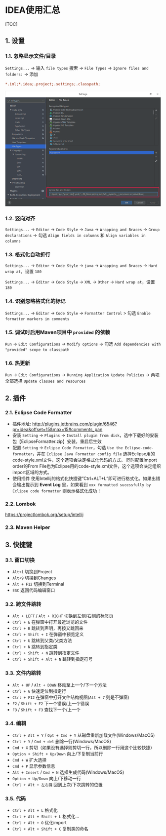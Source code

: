 # IDEA使用汇总

[TOC]

## 1. 设置

### 1.1. 忽略显示文件/目录

`Settings...` -> 输入 `file types` 搜索 -> `File Types` -> `Ignore files and folders:` -> 添加

```ini
*.iml;*.idea;.project;.settings;.classpath;
```

![隐藏文件](隐藏文件.png)

### 1.2. 竖向对齐

`Settings...` -> `Editor` -> `Code Style` -> `Java` -> `Wrapping and Braces` -> `Group declarations` -> 勾选 `Align fields in columns` 和 `Align variables in columns`

### 1.3. 格式化自动折行

`Settings...` -> `Editor` -> `Code Style` -> `java` -> `Wrapping and Braces` -> `Hard wrap at`，设置 `180`

`Settings...` -> `Editor` -> `Code Style` -> `XML` -> `Other` -> `Hard wrap at`，设置 `180`

### 1.4. 识别忽略格式化的标记

`Settings...` -> `Editor` -> `Code Style` -> `Formatter Control` > 勾选 `Enable formatter markers in comments`

### 1.5. 调试时启用Maven项目中 `provided` 的依赖

`Run` -> `Edit Configurations` -> `Modify options` -> 勾选 `Add dependencies with "provided" scope to classpath`

### 1.6. 热更新

`Run` -> `Edit Configurations` -> `Running Application Update Policies` -> 两项全部选择 `Update classes and resources`

## 2. 插件

### 2.1. Eclipse Code Formatter

- 插件地址:
  <http://plugins.jetbrains.com/plugin/6546?pr=idea&offset=15&max=15#comments_pan>
- 安装
  `Setting` -> `Plugins` -> `Install plugin from disk`，选中下载好的安装包【EclipseFormatter.zip】安装，重启后生效
- 配置
  `Setting` -> `Eclipse Code Formatter`，勾选 `Use the Eclipse-code-formatter`，并在 `Eclipse Java Formatter config file` 选择Eclipse用的code-style.xml文件，这个选项会决定格式化代码的方式。
  同时配置Import order的From File也为Eclipse用的code-style.xml文件，这个选项会决定组织import区域的方式。
- 使用插件
  使用Intellij的格式化快捷键”Ctrl+ALT+L”即可进行格式化。如果出错会输出提示到 **Event Log** 里，如果看到 `xxx formatted sucessfully by Eclipse code formatter` 则表示格式化成功！

### 2.2. Lombok

<https://projectlombok.org/setup/intellij>

### 2.3. Maven Helper

## 3. 快捷键

### 3.1. 窗口切换

- `Alt+1` 切换到Project
- `Alt+9` 切换到Changes
- `Alt + F12` 切换到Terminal
- `ESC` 返回代码编辑窗口

### 3.2. 跨文件跳转

- `Alt + LEFT` / `Alt + RIGHT` 切换到左侧/右侧的标签页
- `Ctrl + E` 在弹窗中打开最近浏览的文件
- `Ctrl + B` 跳转到声明，再按又跳回来
- `Ctrl + Shift + I` 在弹窗中预览定义
- `Ctrl + U` 跳转到父类/父类方法
- `Ctrl + N` 跳转到指定类
- `Ctrl + Shift + N` 跳转到指定文件
- `Ctrl + Shift + Alt + N` 跳转到指定符号

### 3.3. 文件内跳转

- `Alt + UP` / `Alt + DOWN` 移动至上一个/下一个方法
- `Ctrl + G` 快速定位到指定行
- `Ctrl + F12` 在弹窗中打开文件结构视图(`Alt + 7` 则是不弹窗)
- `F2` / `Shift + F2` 下一个错误/上一个错误
- `F3` / `Shift + F3` 查找下一个/上一个

### 3.4. 编辑

- `Ctrl + Alt + Y` / `Opt + Cmd + Y` 从磁盘重新加载文件(Windows/MacOS)
- `Ctrl + Y` / `Cmd + del` 删除一行(Windows/MacOS)
- `Cmd + X` 剪切（如果没有选择则剪切一行，所以删除一行用这个比较快捷）
- `Option + Shift + Up/Down` 向上/下复制当前行
- `Cmd + W` 扩大选择
- `Cmd + P` 显示参数信息
- `Alt + Insert` / `Cmd + N` 选择生成代码(Windows/MacOS)
- `Option + Up/Down`   向上/下移动一行
- `Ctrl + Alt + 左右键` 回到上次/下次跳转的位置

### 3.5. 代码

- `Ctrl + Alt + L` 格式化
- `Ctrl + Alt + Shift + L` 格式化...
- `Ctrl + Alt + O` 优化import
- `Ctrl + Alt + Shift + C` 复制类的命名
